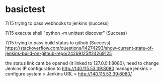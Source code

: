 # basictest

7/15 trying to pass webhooks to jenkins (success)

7/15 execute shell "python -m unittest discover" (Success)

7/15 trying to pass build status to github (Success)
https://stackoverflow.com/questions/14274293/show-current-state-of-jenkins-build-on-github-repo/24269125#24269125

the status link cant be opened (it linked to 127.0.0.1:8080), need to change Jenkins IP configuration to http://140.115.53.39:8080
manage jenkins > configure system > Jenkins URL > http://140.115.53.39:8080/
